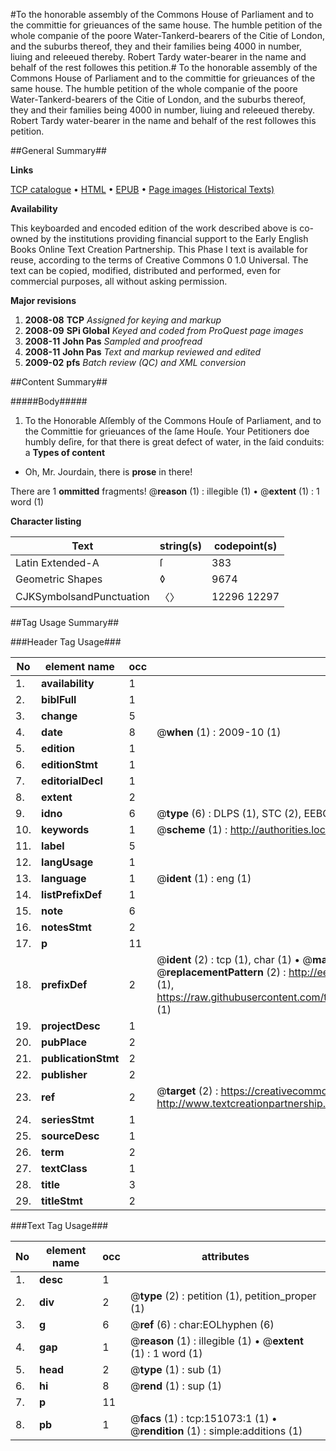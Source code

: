 #To the honorable assembly of the Commons House of Parliament and to the committie for grieuances of the same house. The humble petition of the whole companie of the poore Water-Tankerd-bearers of the Citie of London, and the suburbs thereof, they and their families being 4000 in number, liuing and releeued thereby. Robert Tardy water-bearer in the name and behalf of the rest followes this petition.#
To the honorable assembly of the Commons House of Parliament and to the committie for grieuances of the same house. The humble petition of the whole companie of the poore Water-Tankerd-bearers of the Citie of London, and the suburbs thereof, they and their families being 4000 in number, liuing and releeued thereby. Robert Tardy water-bearer in the name and behalf of the rest followes this petition.

##General Summary##

**Links**

[TCP catalogue](http://www.ota.ox.ac.uk/tcp/)  • 
[HTML](http://tei.it.ox.ac.uk/tcp/Texts-HTML/free/A72/A72825.html)  • 
[EPUB](http://tei.it.ox.ac.uk/tcp/Texts-EPUB/free/A72/A72825.epub) • 
[Page images (Historical Texts)](https://data.historicaltexts.jisc.ac.uk/view?pubId=eebo-99898803e&pageId=eebo-99898803e-151073-1)

**Availability**

This keyboarded and encoded edition of the
	       work described above is co-owned by the institutions
	       providing financial support to the Early English Books
	       Online Text Creation Partnership. This Phase I text is
	       available for reuse, according to the terms of Creative
	       Commons 0 1.0 Universal. The text can be copied,
	       modified, distributed and performed, even for
	       commercial purposes, all without asking permission.

**Major revisions**

1. __2008-08__ __TCP__ *Assigned for keying and markup*
1. __2008-09__ __SPi Global__ *Keyed and coded from ProQuest page images*
1. __2008-11__ __John Pas__ *Sampled and proofread*
1. __2008-11__ __John Pas__ *Text and markup reviewed and edited*
1. __2009-02__ __pfs__ *Batch review (QC) and XML conversion*

##Content Summary##

#####Body#####

1. To the Honorable Aſſembly of the Commons Houſe of Parliament, and to the Committie for grieuances of the ſame Houſe.
Your Petitioners doe humbly deſire, for that there is great defect of water, in the ſaid conduits: a
**Types of content**

  * Oh, Mr. Jourdain, there is **prose** in there!

There are 1 **ommitted** fragments! 
 @__reason__ (1) : illegible (1)  •  @__extent__ (1) : 1 word (1)

**Character listing**


|Text|string(s)|codepoint(s)|
|---|---|---|
|Latin Extended-A|ſ|383|
|Geometric Shapes|◊|9674|
|CJKSymbolsandPunctuation|〈〉|12296 12297|

##Tag Usage Summary##

###Header Tag Usage###

|No|element name|occ|attributes|
|---|---|---|---|
|1.|__availability__|1||
|2.|__biblFull__|1||
|3.|__change__|5||
|4.|__date__|8| @__when__ (1) : 2009-10 (1)|
|5.|__edition__|1||
|6.|__editionStmt__|1||
|7.|__editorialDecl__|1||
|8.|__extent__|2||
|9.|__idno__|6| @__type__ (6) : DLPS (1), STC (2), EEBO-CITATION (1), PROQUEST (1), VID (1)|
|10.|__keywords__|1| @__scheme__ (1) : http://authorities.loc.gov/ (1)|
|11.|__label__|5||
|12.|__langUsage__|1||
|13.|__language__|1| @__ident__ (1) : eng (1)|
|14.|__listPrefixDef__|1||
|15.|__note__|6||
|16.|__notesStmt__|2||
|17.|__p__|11||
|18.|__prefixDef__|2| @__ident__ (2) : tcp (1), char (1)  •  @__matchPattern__ (2) : ([0-9\-]+):([0-9IVX]+) (1), (.+) (1)  •  @__replacementPattern__ (2) : http://eebo.chadwyck.com/downloadtiff?vid=$1&page=$2 (1), https://raw.githubusercontent.com/textcreationpartnership/Texts/master/tcpchars.xml#$1 (1)|
|19.|__projectDesc__|1||
|20.|__pubPlace__|2||
|21.|__publicationStmt__|2||
|22.|__publisher__|2||
|23.|__ref__|2| @__target__ (2) : https://creativecommons.org/publicdomain/zero/1.0/ (1), http://www.textcreationpartnership.org/docs/. (1)|
|24.|__seriesStmt__|1||
|25.|__sourceDesc__|1||
|26.|__term__|2||
|27.|__textClass__|1||
|28.|__title__|3||
|29.|__titleStmt__|2||


###Text Tag Usage###

|No|element name|occ|attributes|
|---|---|---|---|
|1.|__desc__|1||
|2.|__div__|2| @__type__ (2) : petition (1), petition_proper (1)|
|3.|__g__|6| @__ref__ (6) : char:EOLhyphen (6)|
|4.|__gap__|1| @__reason__ (1) : illegible (1)  •  @__extent__ (1) : 1 word (1)|
|5.|__head__|2| @__type__ (1) : sub (1)|
|6.|__hi__|8| @__rend__ (1) : sup (1)|
|7.|__p__|11||
|8.|__pb__|1| @__facs__ (1) : tcp:151073:1 (1)  •  @__rendition__ (1) : simple:additions (1)|
